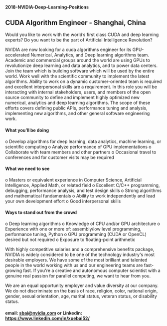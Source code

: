 #### 2018-NVIDIA-Deep-Learning-Positions

## CUDA Algorithm Engineer - Shanghai, China

Would you like to work with the world’s first class CUDA and deep learning experts?
Do you want to be the part of Artificial Intelligence Revolution?

NVIDIA are now looking for a cuda algorithms engineer for its GPU-accelerated Numerical, Analytics, and Deep learning algorithms team. Academic and commercial groups around the world are using GPUs to revolutionize deep learning and data analytics, and to power data centers. Join the team which is building software which will be used by the entire world. Work well with the scientific community to implement the latest algorithms. Ability to work on a dynamic customer-oriented team is required and excellent interpersonal skills are a requirement.
In this role you will be interacting with internal stakeholders, users, and members of the open source community to define and implement highly optimized new numerical, analytics and deep learning algorithms. The scope of these efforts covers defining public APIs, performance tuning and analysis, implementing new algorithms, and other general software engineering work.

#### What you’ll be doing

o	Develop algorithms for deep learning, data analytics, machine learning, or scientific computing
o	Analyze performance of GPU implementations
o	Collaborate with team members and other partners
o	Occasional travel to conferences and for customer visits may be required

#### What we need to see

o	Masters or equivalent experience in Computer Science, Artificial Intelligence, Applied Math, or related field
o	Excellent C/C++ programming, debugging, performance analysis, and test design skills
o	Strong algorithms and mathematical fundamentals
o	Ability to work independently and lead your own development effort
o	Good interpersonal skills

#### Ways to stand out from the crowd

o	Deep learning algorithms
o	Knowledge of CPU and/or GPU architecture
o	Experience with one or more of: assembly/low level programming, performance tuning, Python
o	GPU programming (CUDA or OpenCL) desired but not required
o	Exposure to floating-point arithmetic

With highly competitive salaries and a comprehensive benefits package, NVIDIA is widely considered to be one of the technology industry's most desirable employers. We have some of the most brilliant and talented people in the world working with us and our engineering teams are fast-growing fast. If you're a creative and autonomous computer scientist with a genuine real passion for parallel computing, we want to hear from you.

We are an equal opportunity employer and value diversity at our company. We do not discriminate on the basis of race, religion, color, national origin, gender, sexual orientation, age, marital status, veteran status, or disability status.


#### email: sbai@nvidia.com or Linkedin: https://www.linkedin.com/in/xuebai52/
